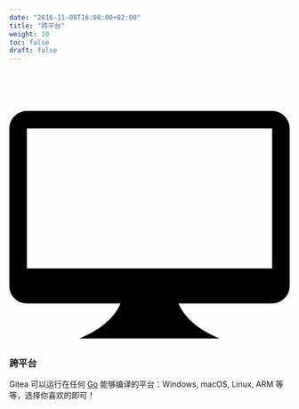 ```yaml
---
date: "2016-11-08T16:00:00+02:00"
title: "跨平台"
weight: 10
toc: false
draft: false
---
```

<h3>
	<svg class="octicon octicon-device-desktop" viewBox="0 0 16 16" version="1.1" aria-hidden="true">
		<path fill-rule="evenodd" d="M15 2H1c-.55 0-1 .45-1 1v9c0 .55.45 1 1 1h5.34c-.25.61-.86 1.39-2.34 2h8c-1.48-.61-2.09-1.39-2.34-2H15c.55 0 1-.45 1-1V3c0-.55-.45-1-1-1zm0 9H1V3h14v8z"></path>
	</svg>
	跨平台
</h3>

Gitea 可以运行在任何 [Go](http://golang.org/) 能够编译的平台：Windows, macOS, Linux, ARM 等等，选择你喜欢的即可！
